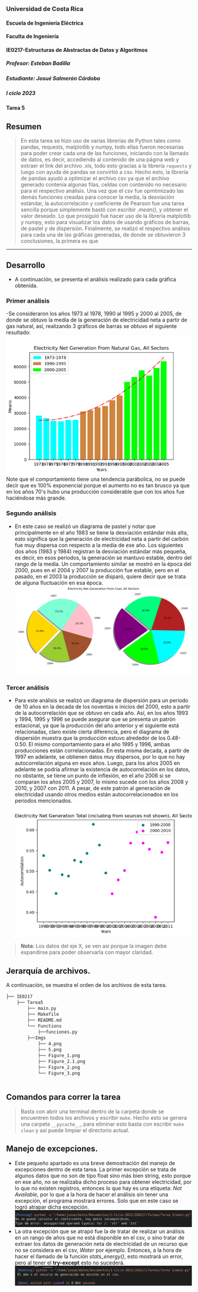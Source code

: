 ### Universidad de Costa Rica
#### Escuela de Ingeniería Eléctrica
#### Faculta de Ingeniería
#### IE0217-Estructuras de Abstractas de Datos y Algoritmos
##### Profesor: Esteban Badilla
##### Estudiante: Josué Salmerón Córdoba
##### I ciclo 2023
#### Tarea 5

## Resumen
> En esta tarea se hizo uso de varias librerías de Python tales como pandas, requests, matplotlib y numpy, todo ellas fueron necesarias para poder crear cada una de las funciones, iniciando con la llamado de datos, es decir, accediendo al contenido de una página web y extraer el link del archivo .xls, todo esto gracias a la librería ``requests`` y luego con ayuda de pandas se convirtió a csv. Hecho esto, la librería de pandas ayudó a optimizar el archivo csv ya que el archivo generado contenía algunas filas, celdas con contenido no necesario para el respectivo análisis. Una vez que el csv fue opmtimizado las demás funciones creadas para conocer la media, la desviación estándar, la autocorrelación y coeficiente de Pearson fue una tarea sencilla porque simplemente bastó con escribir _.mean()_, y obtener el valor deseado. Lo que prosiguió fue hacer uso de la librería matplotlib y numpy, esto para visualizar los datos de usando gráficos de barras, de pastel y de dispersión. Finalmente, se realizó el respectivo análisis para cada una de las gráficas generadas, de donde se obtuvieron 3 conclusiones, la primera es que 
---
## Desarrollo 
- A continuación, se presenta el análisis realizado para cada gráfica obtenida.

### Primer análisis
-Se consideraron los años 1973 al 1978, 1990 al 1995 y 2000 al 2005, de donde se obtuvo la media de la generación de electricidad neta a partir de gas natural, así, realizando 3 gráficos de barras se obtuvo el siguiente resultado:
![App Screenshot](https://github.com/JosueC07183/IE0217/blob/main/Tarea5/Imgs/Figure_1.png)
Note que el comportamiento tiene una tendencia parábolica, no se puede decir que es 100% exponencial porque el aumento no es tan brusco ya que en los años 70's hubo una producción considerable que con los años fue haciéndose más grande.

### Segundo análisis
- En este caso se realizó un diagrama de pastel y notar que principalmente en el año 1983 se tiene
la desviación estándar más alta, esto significa que la generación de electricidad neta a partir del carbón fue muy dispersa con respecto a la media de ese año. Los siguientes dos años (1983 y 1984) registran la desviación estándar más pequeña, es decir, en esos periodos, la generación se mantuvo estable, dentro del rango de la media. Un comportamiento similar se mostró en la época del 2000, pues en el 2004 y 2007 la producción fue estable, pero en el pasado, en el 2003 la producción se disparó, quiere decir que se trata de alguna fluctuación en esa época.
![App Scrennshot](https://github.com/JosueC07183/IE0217/blob/main/Tarea5/Imgs/Figure_2.1.png)

### Tercer análisis
- Para este análisis se realizó un diagrama de dispersión para un período de 10 años en la decada de los noventas e inicios del 2000, esto a partir de la autocorrelación que se obtuvo en cada año. Así,
en los años 1993 y 1994, 1995 y 1996 se puede asegurar que se presenta un patrón estacional, ya que la producción del año anterior y el siguiente está relacionadas, claro existe cierta diferencia, pero el diagrama de dispersión muestra que la producción estuvo alrededor de los 0.48-0.50. El mismo comportamiento para el año 1995 y 1996, ambas producciones están correlacionadas. En esta misma decada, a partir de 1997 en adelante, se obtienen datos muy dispersos, por lo que no hay autocorrelación alguna en esos años. Luego, para los años 2005 en adelante se podría afirmar la existencia de autocorrelación en los datos, no obstante, se tiene un punto de inflexión, en el año 2006 si se comparan los años 2005 y 2007, lo mismo sucede con los años 2008 y 2010, y 2007 con 2011. A pesar, de este patrón al generación de electricidad usando otros medios están autocorrelacionados en los periodos mencionados. 
![App Scrennshot](https://github.com/JosueC07183/IE0217/blob/main/Tarea5/Imgs/Figure_3.png)

>**Nota**: Los datos del eje X, se ven así porque la imagen debe expandirse para poder observarla con mayor claridad.


## Jerarquía de archivos.
A continuación, se muestra el orden de los archivos de esta tarea.

```
├── IE0217
    ├── Tarea5
        ├── main.py
        ├── Makefile
        ├── README.md
        └── Functions
            ├──funciones.py
        ├──Imgs
            ├── 4.png
            ├── 5.png
            ├── Figure_1.png
            ├── Figure_2.1.png
            ├── Figure_2.png
            └── Figure_3.png
        
```

## Comandos para correr la tarea
> Basta con abrir una terminal dentro de la carpeta donde se encuentren todos los archivos y escribir ``make``. Hecho esto se genera una carpeta ``__pycache__``, para eliminar esto basta con escribir ``make clean`` y así puede limpiar el directorio actual.

## Manejo de excepciones.
- Este pequeño apartado es una breve demostración del manejo de excepciones dentro de esta tarea. La primer excepción se trata de algunos datos que no son de tipo float sino más bien string, esto porque en ese año, no se realizaba dicho proceso para obtener electricidad, por lo que no existen registros, entonces lo que hay es una etiqueta: _Not Available_, por lo que a la hora de hacer el análisis sin tener una excepción, el programa mostrará errores. Solo que en este caso se logró atrapar dicha excepción.
![App Scrennshot](https://github.com/JosueC07183/IE0217/blob/main/Tarea5/Imgs/4.png)
- La otra excepción que se atrapó fue la de tratar de realizar un análisis en un rango de años que no está disponible en el csv, o sino tratar de extraer los datos de generación neta de electricidad de un recurso que no se considera en el csv, _Water_ por ejemplo. Entonces, a la hora de hacer el llamado de la función *stats_energy()*, esto mostrará un error, pero al tener el **try-except** esto no sucederá.
![App Scrennshot](https://github.com/JosueC07183/IE0217/blob/main/Tarea5/Imgs/5.png)
